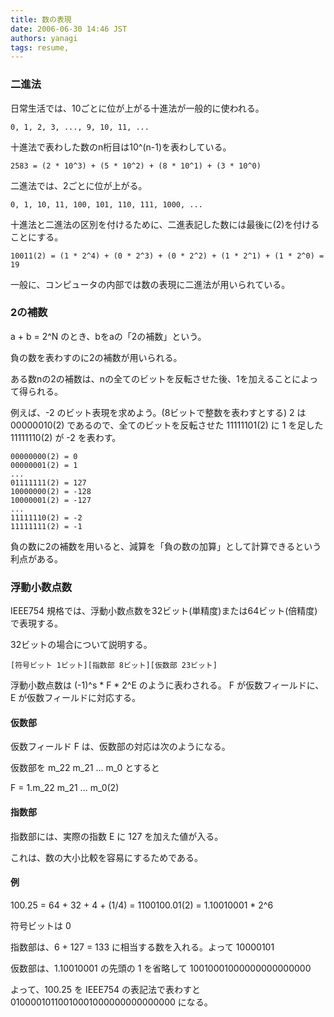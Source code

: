```yaml
---
title: 数の表現
date: 2006-06-30 14:46 JST
authors: yanagi
tags: resume, 
---
```

### 二進法
日常生活では、10ごとに位が上がる十進法が一般的に使われる。  

<!--more-->  

```
0, 1, 2, 3, ..., 9, 10, 11, ...
```
十進法で表わした数のn桁目は10^(n-1)を表わしている。  

```
2583 = (2 * 10^3) + (5 * 10^2) + (8 * 10^1) + (3 * 10^0)
```
二進法では、2ごとに位が上がる。  

```
0, 1, 10, 11, 100, 101, 110, 111, 1000, ...
```
十進法と二進法の区別を付けるために、二進表記した数には最後に(2)を付けることにする。  

```
10011(2) = (1 * 2^4) + (0 * 2^3) + (0 * 2^2) + (1 * 2^1) + (1 * 2^0) = 19
```
一般に、コンピュータの内部では数の表現に二進法が用いられている。  

### 2の補数
a + b = 2^N のとき、bをaの「2の補数」という。

負の数を表わすのに2の補数が用いられる。

ある数nの2の補数は、nの全てのビットを反転させた後、1を加えることによって得られる。

例えば、-2 のビット表現を求めよう。(8ビットで整数を表わすとする) 2 は 00000010(2) であるので、全てのビットを反転させた 11111101(2) に 1 を足した 11111110(2) が -2 を表わす。  

```
00000000(2) = 0
00000001(2) = 1
...
01111111(2) = 127
10000000(2) = -128
10000001(2) = -127
...
11111110(2) = -2
11111111(2) = -1
```
負の数に2の補数を用いると、減算を「負の数の加算」として計算できるという利点がある。  

### 浮動小数点数
IEEE754 規格では、浮動小数点数を32ビット(単精度)または64ビット(倍精度)で表現する。

32ビットの場合について説明する。  

```
[符号ビット 1ビット][指数部 8ビット][仮数部 23ビット]
```
浮動小数点数は (-1)^s \* F \* 2^E のように表わされる。 F が仮数フィールドに、E が仮数フィールドに対応する。  

#### 仮数部
仮数フィールド F は、仮数部の対応は次のようになる。

仮数部を m\_22 m\_21 ... m\_0 とすると

F = 1.m\_22 m\_21 ... m\_0(2)  

#### 指数部
指数部には、実際の指数 E に 127 を加えた値が入る。

これは、数の大小比較を容易にするためである。  

#### 例
100.25 = 64 + 32 + 4 + (1/4) = 1100100.01(2) = 1.10010001 \* 2^6

符号ビットは 0

指数部は、6 + 127 = 133 に相当する数を入れる。よって 10000101

仮数部は、1.10010001 の先頭の 1 を省略して 10010001000000000000000

よって、100.25 を IEEE754 の表記法で表わすと 01000010110010001000000000000000 になる。